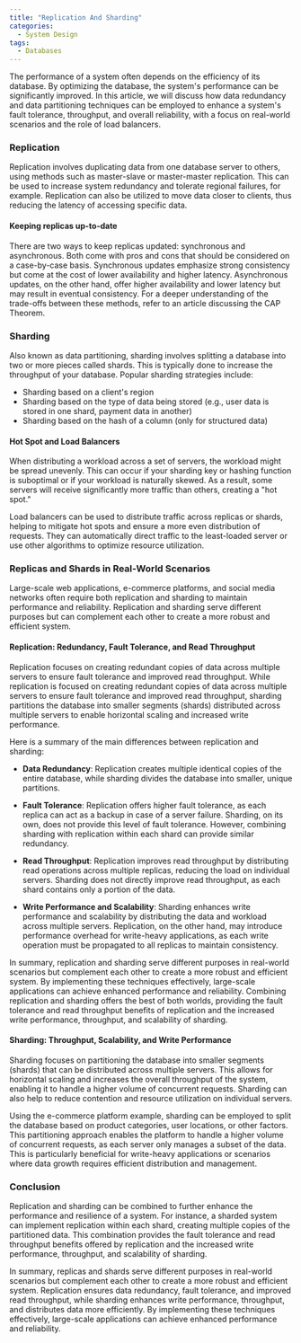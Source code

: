 ```yaml
---
title: "Replication And Sharding"
categories:
  - System Design
tags:
  - Databases
---
```


The performance of a system often depends on the efficiency of its database. By optimizing the database, the system's performance can be significantly improved. In this article, we will discuss how data redundancy and data partitioning techniques can be employed to enhance a system's fault tolerance, throughput, and overall reliability, with a focus on real-world scenarios and the role of load balancers.

### Replication

Replication involves duplicating data from one database server to others, using methods such as master-slave or master-master replication. This can be used to increase system redundancy and tolerate regional failures, for example. Replication can also be utilized to move data closer to clients, thus reducing the latency of accessing specific data.

#### Keeping replicas up-to-date

There are two ways to keep replicas updated: synchronous and asynchronous. Both come with pros and cons that should be considered on a case-by-case basis. Synchronous updates emphasize strong consistency but come at the cost of lower availability and higher latency. Asynchronous updates, on the other hand, offer higher availability and lower latency but may result in eventual consistency. For a deeper understanding of the trade-offs between these methods, refer to an article discussing the CAP Theorem.



### Sharding

Also known as data partitioning, sharding involves splitting a database into two or more pieces called shards. This is typically done to increase the throughput of your database. Popular sharding strategies include:

* Sharding based on a client's region
* Sharding based on the type of data being stored (e.g., user data is stored in one shard, payment data in another)
* Sharding based on the hash of a column (only for structured data)


#### Hot Spot and Load Balancers

When distributing a workload across a set of servers, the workload might be spread unevenly. This can occur if your sharding key or hashing function is suboptimal or if your workload is naturally skewed. As a result, some servers will receive significantly more traffic than others, creating a "hot spot."

Load balancers can be used to distribute traffic across replicas or shards, helping to mitigate hot spots and ensure a more even distribution of requests. They can automatically direct traffic to the least-loaded server or use other algorithms to optimize resource utilization.



### Replicas and Shards in Real-World Scenarios

Large-scale web applications, e-commerce platforms, and social media networks often require both replication and sharding to maintain performance and reliability. Replication and sharding serve different purposes but can complement each other to create a more robust and efficient system.

#### Replication: Redundancy, Fault Tolerance, and Read Throughput

Replication focuses on creating redundant copies of data across multiple servers to ensure fault tolerance and improved read throughput. While replication is focused on creating redundant copies of data across multiple servers to ensure fault tolerance and improved read throughput, sharding partitions the database into smaller segments (shards) distributed across multiple servers to enable horizontal scaling and increased write performance.

Here is a summary of the main differences between replication and sharding:


* **Data Redundancy**: Replication creates multiple identical copies of the entire database, while sharding divides the database into smaller, unique partitions.

* **Fault Tolerance**: Replication offers higher fault tolerance, as each replica can act as a backup in case of a server failure. Sharding, on its own, does not provide this level of fault tolerance. However, combining sharding with replication within each shard can provide similar redundancy.

* **Read Throughput**: Replication improves read throughput by distributing read operations across multiple replicas, reducing the load on individual servers. Sharding does not directly improve read throughput, as each shard contains only a portion of the data.

* **Write Performance and Scalability**: Sharding enhances write performance and scalability by distributing the data and workload across multiple servers. Replication, on the other hand, may introduce performance overhead for write-heavy applications, as each write operation must be propagated to all replicas to maintain consistency.

In summary, replication and sharding serve different purposes in real-world scenarios but complement each other to create a more robust and efficient system. By implementing these techniques effectively, large-scale applications can achieve enhanced performance and reliability. Combining replication and sharding offers the best of both worlds, providing the fault tolerance and read throughput benefits of replication and the increased write performance, throughput, and scalability of sharding.


#### Sharding: Throughput, Scalability, and Write Performance

Sharding focuses on partitioning the database into smaller segments (shards) that can be distributed across multiple servers. This allows for horizontal scaling and increases the overall throughput of the system, enabling it to handle a higher volume of concurrent requests. Sharding can also help to reduce contention and resource utilization on individual servers.

Using the e-commerce platform example, sharding can be employed to split the database based on product categories, user locations, or other factors. This partitioning approach enables the platform to handle a higher volume of concurrent requests, as each server only manages a subset of the data. This is particularly beneficial for write-heavy applications or scenarios where data growth requires efficient distribution and management.



### Conclusion 

Replication and sharding can be combined to further enhance the performance and resilience of a system. For instance, a sharded system can implement replication within each shard, creating multiple copies of the partitioned data. This combination provides the fault tolerance and read throughput benefits offered by replication and the increased write performance, throughput, and scalability of sharding.

In summary, replicas and shards serve different purposes in real-world scenarios but complement each other to create a more robust and efficient system.
Replication ensures data redundancy, fault tolerance, and improved read throughput, while sharding enhances write performance, throughput, and distributes data more efficiently. By implementing these techniques effectively, large-scale applications can achieve enhanced performance and reliability.